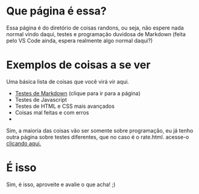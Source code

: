 # Que página é essa? #
Essa página é do diretório de coisas randons, ou seja, não espere nada normal vindo daqui, testes e programação duvidosa de Markdown (feita pelo VS Code ainda, espera realmente algo normal daqui?)

# Exemplos de coisas a se ver #
Uma básica lista de coisas que você virá vir aqui.
* [Testes de Markdown](markdown.md) (clique para ir para a página)
* Testes de Javascript
* Testes de HTML e CSS mais avançados
* Coisas mal feitas e com erros
* 
Sim, a maioria das coisas vão ser somente sobre programação, eu já tenho outra página sobre testes diferentes, que no caso é o rate.html. acesse-o [clicando aqui.](https://andrezeira1.github.io/html/rate)

# É isso
Sim, é isso, aproveite e avalie o que acha! ;)